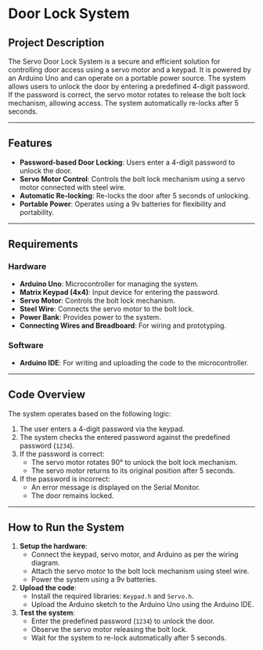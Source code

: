 # Door Lock System

## Project Description
The Servo Door Lock System is a secure and efficient solution for controlling door access using a servo motor and a keypad. It is powered by an Arduino Uno and can operate on a portable power source. The system allows users to unlock the door by entering a predefined 4-digit password. If the password is correct, the servo motor rotates to release the bolt lock mechanism, allowing access. The system automatically re-locks after 5 seconds.

---

## Features
- **Password-based Door Locking**: Users enter a 4-digit password to unlock the door.
- **Servo Motor Control**: Controls the bolt lock mechanism using a servo motor connected with steel wire.
- **Automatic Re-locking**: Re-locks the door after 5 seconds of unlocking.
- **Portable Power**: Operates using a 9v batteries for flexibility and portability.

---

## Requirements
### Hardware
- **Arduino Uno**: Microcontroller for managing the system.
- **Matrix Keypad (4x4)**: Input device for entering the password.
- **Servo Motor**: Controls the bolt lock mechanism.
- **Steel Wire**: Connects the servo motor to the bolt lock.
- **Power Bank**: Provides power to the system.
- **Connecting Wires and Breadboard**: For wiring and prototyping.
### Software
- **Arduino IDE**: For writing and uploading the code to the microcontroller.
---


## Code Overview
The system operates based on the following logic:
1. The user enters a 4-digit password via the keypad.
2. The system checks the entered password against the predefined password (`1234`).
3. If the password is correct:
   - The servo motor rotates 90° to unlock the bolt lock mechanism.
   - The servo motor returns to its original position after 5 seconds.
4. If the password is incorrect:
   - An error message is displayed on the Serial Monitor.
   - The door remains locked.

---

## How to Run the System
1. **Setup the hardware**:
   - Connect the keypad, servo motor, and Arduino as per the wiring diagram.
   - Attach the servo motor to the bolt lock mechanism using steel wire.
   - Power the system using a 9v batteries.
2. **Upload the code**:
   - Install the required libraries: `Keypad.h` and `Servo.h`.
   - Upload the Arduino sketch to the Arduino Uno using the Arduino IDE.
3. **Test the system**:
   - Enter the predefined password (`1234`) to unlock the door.
   - Observe the servo motor releasing the bolt lock.
   - Wait for the system to re-lock automatically after 5 seconds.



